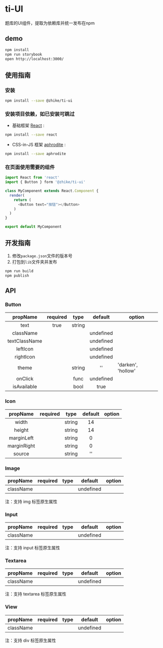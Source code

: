 # ti-UI
题库的UI组件，提取为依赖库并统一发布在npm

## demo

```bash
npm install
npm run storybook
open http://localhost:3000/
```

## 使用指南

### 安装

```bash
npm install --save @zhike/ti-ui
```

### 安装项目依赖，如已安装可跳过

*  基础框架 [React][1] :
```bash
npm install --save react
```
*  CSS-in-JS 框架 [aphrodite][2] :
```bash
npm install --save aphrodite
```

### 在页面使用需要的组件

```javascript
import React from 'react'
import { Button } form '@zhike/ti-ui'

class MyComponent extends React.Component {
  render(
    return (
      <Button text="按钮"></Button>
    )
  )
}

export default MyComponent
```

## 开发指南

1. 修改`package.json`文件的版本号
2. 打包到`lib`文件夹并发布

```bash
npm run build
npm publish
```

## API

### Button

|propName     |required|type  |default  |option            |
|:-----------:|:------:|:----:|:-------:|------------------|
|text         |true    |string|         |                  |
|className    |        |      |undefined|                  |
|textClassName|        |      |undefined|                  |
|leftIcon     |        |      |undefined|                  |
|rightIcon    |        |      |undefined|                  |
|theme        |        |string|''       |'darken', 'hollow'|
|onClick      |        |func  |undefined|                  |
|isAvailable  |        |bool  |true     |                  |

### Icon

|propName   |required|type  |default  |option|
|:---------:|:------:|:----:|:-------:|------|
|width      |        |string|14       |      |
|height     |        |string|14       |      |
|marginLeft |        |string|0        |      |
|marginRight|        |string|0        |      |
|source     |        |string|''       |      |

### Image

|propName   |required|type  |default  |option|
|:---------:|:------:|:----:|:-------:|------|
|className  |        |      |undefined|      |

注：支持 img 标签原生属性

### Input

|propName   |required|type  |default  |option|
|:---------:|:------:|:----:|:-------:|------|
|className  |        |      |undefined|      |

注：支持 input 标签原生属性

### Textarea

|propName   |required|type  |default  |option|
|:---------:|:------:|:----:|:-------:|------|
|className  |        |      |undefined|      |

注：支持 textarea 标签原生属性

### View

|propName   |required|type  |default  |option|
|:---------:|:------:|:----:|:-------:|------|
|className  |        |      |undefined|      |

注：支持 div 标签原生属性

[1]: https://github.com/facebook/react
[2]: https://github.com/Khan/aphrodite
